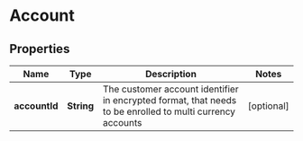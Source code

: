 # Account

## Properties
Name | Type | Description | Notes
------------ | ------------- | ------------- | -------------
**accountId** | **String** | The customer account identifier in encrypted format, that needs to be enrolled to multi currency accounts |  [optional]
